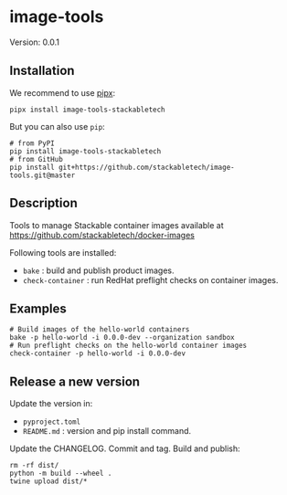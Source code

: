 # image-tools

Version: 0.0.1

## Installation

We recommend to use [pipx](https://pypa.github.io/pipx/):

    pipx install image-tools-stackabletech

But you can also use `pip`:

    # from PyPI
    pip install image-tools-stackabletech
    # from GitHub
    pip install git+https://github.com/stackabletech/image-tools.git@master

## Description

Tools to manage Stackable container images available at https://github.com/stackabletech/docker-images

Following tools are installed:

* `bake` : build and publish product images.
* `check-container` : run RedHat preflight checks on container images.

## Examples

    # Build images of the hello-world containers
    bake -p hello-world -i 0.0.0-dev --organization sandbox
    # Run preflight checks on the hello-world container images
    check-container -p hello-world -i 0.0.0-dev

## Release a new version

Update the version in:

* `pyproject.toml`
* `README.md` : version and pip install command.

Update the CHANGELOG.
Commit and tag.
Build and publish:

    rm -rf dist/
    python -m build --wheel .
    twine upload dist/*

